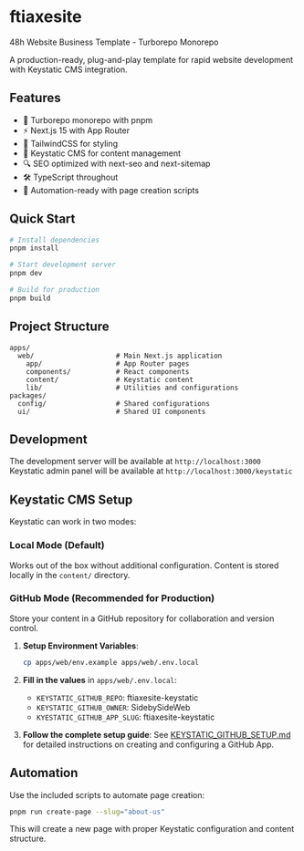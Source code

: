 # ftiaxesite

48h Website Business Template - Turborepo Monorepo

A production-ready, plug-and-play template for rapid website development with Keystatic CMS integration.

## Features

- 🚀 Turborepo monorepo with pnpm
- ⚡ Next.js 15 with App Router
- 🎨 TailwindCSS for styling
- 📝 Keystatic CMS for content management
- 🔍 SEO optimized with next-seo and next-sitemap
- 🛠️ TypeScript throughout
- 🤖 Automation-ready with page creation scripts

## Quick Start

```bash
# Install dependencies
pnpm install

# Start development server
pnpm dev

# Build for production
pnpm build
```

## Project Structure

```
apps/
  web/                    # Main Next.js application
    app/                  # App Router pages
    components/           # React components
    content/              # Keystatic content
    lib/                  # Utilities and configurations
packages/
  config/                 # Shared configurations
  ui/                     # Shared UI components
```

## Development

The development server will be available at `http://localhost:3000`
Keystatic admin panel will be available at `http://localhost:3000/keystatic`

## Keystatic CMS Setup

Keystatic can work in two modes:

### Local Mode (Default)
Works out of the box without additional configuration. Content is stored locally in the `content/` directory.

### GitHub Mode (Recommended for Production)
Store your content in a GitHub repository for collaboration and version control.

1. **Setup Environment Variables**:
   ```bash
   cp apps/web/env.example apps/web/.env.local
   ```

2. **Fill in the values** in `apps/web/.env.local`:
   - `KEYSTATIC_GITHUB_REPO`: ftiaxesite-keystatic
   - `KEYSTATIC_GITHUB_OWNER`: SidebySideWeb
   - `KYESTATIC_GITHUB_APP_SLUG`: ftiaxesite-keystatic

3. **Follow the complete setup guide**:
   See [KEYSTATIC_GITHUB_SETUP.md](./KEYSTATIC_GITHUB_SETUP.md) for detailed instructions on creating and configuring a GitHub App.

## Automation

Use the included scripts to automate page creation:

```bash
pnpm run create-page --slug="about-us"
```

This will create a new page with proper Keystatic configuration and content structure.
